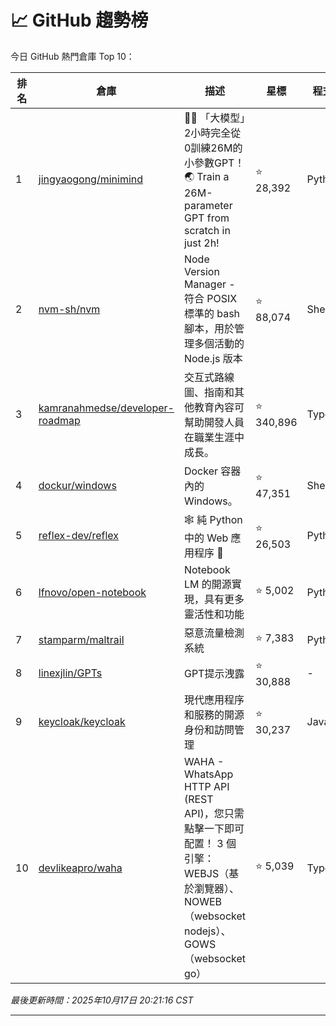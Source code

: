 # 📈 GitHub 趨勢榜

今日 GitHub 熱門倉庫 Top 10：

| 排名 | 倉庫 | 描述 | 星標 | 程式語言 |
|-----|------|------|------|----------|
| 1 | [jingyaogong/minimind](https://github.com/jingyaogong/minimind) | 🚀🚀 「大模型」2小時完全從0訓練26M的小參數GPT！ 🌏 Train a 26M-parameter GPT from scratch in just 2h! | ⭐ 28,392 | Python |
| 2 | [nvm-sh/nvm](https://github.com/nvm-sh/nvm) | Node Version Manager - 符合 POSIX 標準的 bash 腳本，用於管理多個活動的 Node.js 版本 | ⭐ 88,074 | Shell |
| 3 | [kamranahmedse/developer-roadmap](https://github.com/kamranahmedse/developer-roadmap) | 交互式路線圖、指南和其他教育內容可幫助開發人員在職業生涯中成長。 | ⭐ 340,896 | TypeScript |
| 4 | [dockur/windows](https://github.com/dockur/windows) | Docker 容器內的 Windows。 | ⭐ 47,351 | Shell |
| 5 | [reflex-dev/reflex](https://github.com/reflex-dev/reflex) | 🕸️ 純 Python 中的 Web 應用程序 🐍 | ⭐ 26,503 | Python |
| 6 | [lfnovo/open-notebook](https://github.com/lfnovo/open-notebook) | Notebook LM 的開源實現，具有更多靈活性和功能 | ⭐ 5,002 | Python |
| 7 | [stamparm/maltrail](https://github.com/stamparm/maltrail) | 惡意流量檢測系統 | ⭐ 7,383 | Python |
| 8 | [linexjlin/GPTs](https://github.com/linexjlin/GPTs) | GPT提示洩露 | ⭐ 30,888 | - |
| 9 | [keycloak/keycloak](https://github.com/keycloak/keycloak) | 現代應用程序和服務的開源身份和訪問管理 | ⭐ 30,237 | Java |
| 10 | [devlikeapro/waha](https://github.com/devlikeapro/waha) | WAHA - WhatsApp HTTP API (REST API)，您只需點擊一下即可配置！ 3 個引擎：WEBJS（基於瀏覽器）、NOWEB（websocket nodejs）、GOWS（websocket go） | ⭐ 5,039 | TypeScript |

*最後更新時間：2025年10月17日 20:21:16 CST*

---
